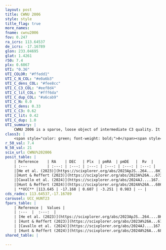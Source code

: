 ```yaml
---
layout: post
title: CWNU 2006
style: style
title_flag: true
more_names: 
fname: cwnu2006
fov: 0.247
ra_icrs: 113.64537
de_icrs: -17.16789
glon: 233.04695
glat: 1.4261
r50: 7.4
plx: 0.6067
UTI: "0.36"
UTI_COLOR: "#ffedd1"
UTI_C_N_COL: "#e0a6b3"
UTI_C_dens_COL: "#fee8cc"
UTI_C_C3_COL: "#eef8d4"
UTI_C_lit_COL: "#fff6da"
UTI_C_dup_COL: "#a6cab9"
UTI_C_N: 0.0
UTI_C_dens: 0.33
UTI_C_C3: 0.62
UTI_C_lit: 0.42
UTI_C_dup: 1.0
UTI_summary: |
    CWNU 2006 is a sparse, loose object of intermediate C3 quality. It was recently reported in the literature.<br><br><span style="color: #99180f; font-weight: bold;">Warning: </span>contains less than 25 stars with <i>P>0.5</i> estimated.
class3: |
    <span style="color: green; font-weight: bold;">A</span><span style="color: red; font-weight: bold;">C</span>
r_50_val: 7.4
N_50_val: 21
scix_url: CWNU%202006
posit_table: |
    | Reference    | RA    | DEC   | Plx  | pmRA  | pmDE   |  Rv  |
    | :---         | :---: | :---: | :---: | :---: | :---: | :---: |
    |[He et al. (2023)](https://scixplorer.org/abs/2023ApJS..264....8H) | 113.646 | -17.144 | 0.606 | -3.251 | 0.986 | -- |
    |[Hunt & Reffert (2023)](https://scixplorer.org/abs/2023A%26A...673A.114H) | 113.581 | -17.187 | 0.608 | -3.271 | 1.009 | -- |
    |[Cavallo et al. (2024)](https://scixplorer.org/abs/2024AJ....167...12C) | 113.612 | -17.141 | 0.608 | -- | -- | -- |
    |[Hunt & Reffert (2024)](https://scixplorer.org/abs/2024A%26A...686A..42H) | 113.581 | -17.187 | 0.608 | -3.271 | 1.009 | -- |
    | **UCC** |113.645 | -17.168 | 0.607 | -3.251 | 0.983 | -- | 
cds_radec: 113.64537,-17.16789
carousel: UCC_HUNT23
fpars_table: |
    | Reference |  Values |
    | :---  |  :---:  |
    | [He et al. (2023)](https://scixplorer.org/abs/2023ApJS..264....8H) | `A0=0.8, m-M=11.0, logAge=7.7` |
    | [Hunt & Reffert (2023)](https://scixplorer.org/abs/2023A%26A...673A.114H) | `AV50=0.297, diffAV50=1.107, MOD50=10.917, logAge50=8.687` |
    | [Cavallo et al. (2024)](https://scixplorer.org/abs/2024AJ....167...12C) | `AV50=0.51, dMod50=10.91, logAge50=8.63, [Fe/H]50=-0.01` |
    | [Hunt & Reffert (2024)](https://scixplorer.org/abs/2024A%26A...686A..42H) | `MassJ=79.0223` |
shared_table: |
    
---
```

